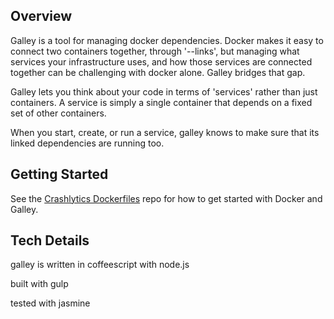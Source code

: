 ## Overview
Galley is a tool for managing docker dependencies.
Docker makes it easy to connect two containers together, through '--links', but managing
what services your infrastructure uses, and how those services are connected together can
be challenging with docker alone. Galley bridges that gap.

Galley lets you think about your code in terms of 'services' rather than just containers.
A service is simply a single container that depends on a fixed set of other containers.

When you start, create, or run a service, galley knows to make sure that its linked dependencies are
running too.

## Getting Started

See the [Crashlytics Dockerfiles](http://github.com/crashlytics/dockerfiles) repo for how to get
started with Docker and Galley.

## Tech Details
galley is written in coffeescript with node.js

built with gulp

tested with jasmine

